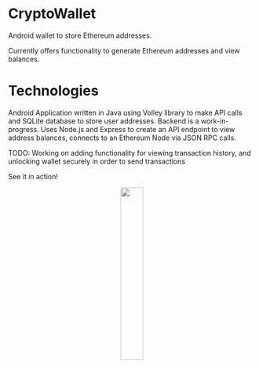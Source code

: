# CryptoWallet
Android wallet to store Ethereum addresses.

Currently offers functionality to generate Ethereum addresses and view balances.

# Technologies 
Android Application written in Java using Volley library to make API calls and SQLite database to store user addresses.
Backend is a work-in-progress. Uses Node.js and Express to create an API endpoint to view address balances, connects to an Ethereum Node via JSON RPC calls.

TODO: Working on adding functionality for viewing transaction history, and unlocking wallet securely in order to send transactions


See it in action!


<center><img src="/example.gif" width="30%" height="30%"/></center>
